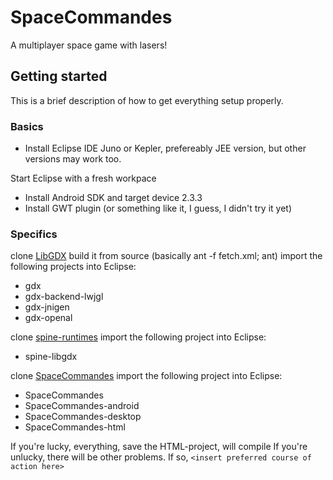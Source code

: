 SpaceCommandes
==============

A multiplayer space game with lasers!


Getting started
-----------

This is a brief description of how to get everything setup properly.

### Basics

* Install Eclipse IDE Juno or Kepler, prefereably JEE version, but other versions may work too.

Start Eclipse with a fresh workpace

* Install Android SDK and target device 2.3.3
* Install GWT plugin (or something like it, I guess, I didn't try it yet)

###  Specifics

clone [LibGDX][1]
build it from source (basically ant -f fetch.xml; ant)
import the following projects into Eclipse:
* gdx
* gdx-backend-lwjgl
* gdx-jnigen
* gdx-openal

clone [spine-runtimes][2]
import the following project into Eclipse:
* spine-libgdx

clone [SpaceCommandes][3]
import the following project into Eclipse:
* SpaceCommandes
* SpaceCommandes-android
* SpaceCommandes-desktop
* SpaceCommandes-html


If you're lucky, everything, save the HTML-project, will compile
If you're unlucky, there will be other problems. If so, `<insert preferred course of action here>`


[1]: https://github.com/libgdx/libgdx "LibGDX"
[2]: https://github.com/EsotericSoftware/spine-runtimes "Spine Runtimes"
[3]: https://github.com/johnedvard/SpaceCommandes "Space Commandes"
